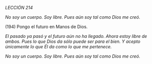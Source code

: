 *LECCIÓN 214*

*No soy un cuerpo. Soy libre.*
*Pues aún soy tal como Dios me creó.*

(194) Pongo el futuro en Manos de Dios.

_El pasado ya pasó y el futuro aún no ha llegado. Ahora estoy libre de ambos. Pues lo que Dios da sólo puede ser para el bien. Y acepto únicamente lo que Él da como lo que me pertenece._

*No soy un cuerpo. Soy libre.*
*Pues aún soy tal como Dios me creó.*
